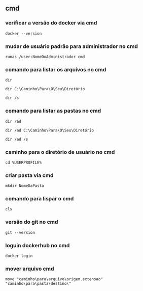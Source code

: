 ## cmd
### verificar a versão do docker via cmd
```
docker --version
```
### mudar de usuário padrão para administrador no cmd
```
runas /user:NomeDoAdministrador cmd
```
### comando para listar os arquivos no cmd
```
dir
```
```
dir C:\Caminho\Para\O\Seu\Diretório
```
```
dir /s
```
### comando para listar as pastas no cmd
```
dir /ad
```
```
dir /ad C:\Caminho\Para\O\Seu\Diretório
```
```
dir /ad /s
```
### caminho para o diretório de usuário no cmd
```
cd %USERPROFILE%
```
### criar pasta via cmd
```
mkdir NomeDaPasta
```
### comando para lispar o cmd
```
cls
```
###  versão do git no cmd
```
git --version
```
### loguin dockerhub no cmd
```
docker login
```
### mover arquivo cmd
```
move "caminho\para\arquivo\origem.extensao" "caminho\para\pasta\destino\"
```

